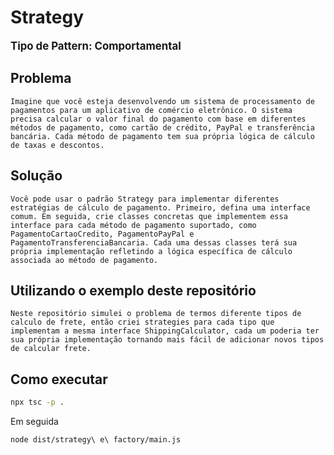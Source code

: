 # Strategy
<b style="font-size: larger;">Tipo de Pattern: Comportamental</b>

## Problema
    Imagine que você esteja desenvolvendo um sistema de processamento de pagamentos para um aplicativo de comércio eletrônico. O sistema precisa calcular o valor final do pagamento com base em diferentes métodos de pagamento, como cartão de crédito, PayPal e transferência bancária. Cada método de pagamento tem sua própria lógica de cálculo de taxas e descontos.

## Solução
    Você pode usar o padrão Strategy para implementar diferentes estratégias de cálculo de pagamento. Primeiro, defina uma interface comum. Em seguida, crie classes concretas que implementem essa interface para cada método de pagamento suportado, como PagamentoCartaoCredito, PagamentoPayPal e PagamentoTransferenciaBancaria. Cada uma dessas classes terá sua própria implementação refletindo a lógica específica de cálculo associada ao método de pagamento.

## Utilizando o exemplo deste repositório
    Neste repositório simulei o problema de termos diferente tipos de calculo de frete, então criei strategies para cada tipo que implementam a mesma interface ShippingCalculator, cada um poderia ter sua própria implementação tornando mais fácil de adicionar novos tipos de calcular frete.

## Como executar
```bash
npx tsc -p .
```
Em seguida
```bash
node dist/strategy\ e\ factory/main.js
```